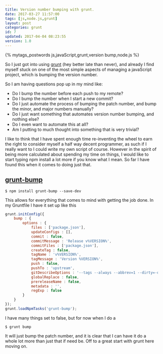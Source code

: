 ```yaml
---
title: Version number bumping with grunt.
date: 2017-03-27 11:57:00
tags: [js,node.js,grunt]
layout: post
categories: grunt
id: 7
updated: 2017-04-04 08:23:55
version: 1.0
---
```


{% mytags_postwords js,javaScript,grunt,version&#32;bump,node.js %}

So I just got into using [grunt](https://gruntjs.com/) (hey better late than never), and already I find myself stuck on one of the most simple aspects of managing a javaScript project, which is bumping the version number.

<!-- more -->

So I am having questions pop up in my mind like:

* Do I bump the number before each push to my remote?
* Do I bump the number when I start a new commit?
* Do I just automate the process of bumping the patch number, and bump the minor, and major numbers manually?
* Do I just want something that automates version number bumping, and nothing else?
* Do I even want to automate this at all?
* Am I putting to much thought into something that is very trivial?

I like to think that I have spent enough time re-inventing the wheel to earn the right to consider myself a half way decent programmer, as such if I really want to I could write my own script of course. However in the spirit of being more calculated about spending my time on things, I would like to start typing npm install a lot more if you know what I mean. So far I have found this when it comes to doing just that.

## [grunt-bump](https://www.npmjs.com/package/grunt-bump)

```
$ npm install grunt-bump --save-dev
```

This allows for everything that comes to mind with getting the job done. In my Gruntfile I have it set up like this


```js
grunt.initConfig({
    bump : {
        options : {
            files : ['package.json'],
            updateConfigs : [],
            commit : false,
            commitMessage : 'Release v%VERSION%',
            commitFiles : ['package.json'],
            createTag : false,
            tagName : 'v%VERSION%',
            tagMessage : 'Version %VERSION%',
            push : false,
            pushTo : 'upstream',
            gitDescribeOptions : '--tags --always --abbrev=1 --dirty=-d',
            globalReplace : false,
            prereleaseName : false,
            metadata : '',
            regExp : false
        }
    }
});
grunt.loadNpmTasks('grunt-bump');
```

I have many things set to false, but for now when I do a

```
$ grunt bump
```

It will just bump the patch number, and it is clear that I can have it do a whole lot more than just that if need be. Off to a great start with grunt here moving on.